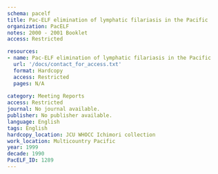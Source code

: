 ```yaml
---
schema: pacelf
title: Pac-ELF elimination of lymphatic filariasis in the Pacific
organization: PacELF
notes: 2000 - 2001 Booklet
access: Restricted

resources:
- name: Pac-ELF elimination of lymphatic filariasis in the Pacific
  url: '/docs/contact_for_access.txt'
  format: Hardcopy
  access: Restricted
  pages: N/A
 
category: Meeting Reports
access: Restricted
journal: No journal available.
publisher: No publisher available. 
language: English 
tags: English 
hardcopy_location: JCU WHOCC Ichimori collection
work_location: Multicountry Pacific
year: 1999
decade: 1990
PacELF_ID: 1289
---
```

